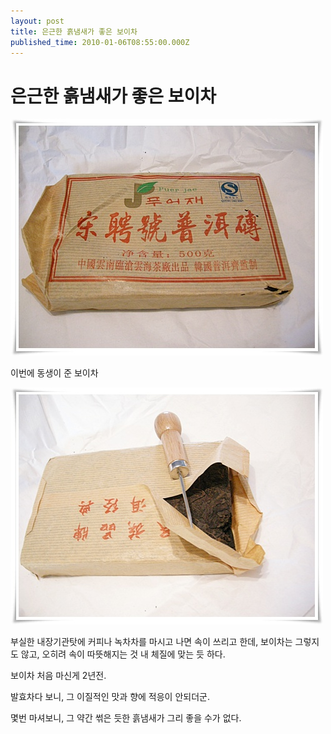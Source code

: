 ```yaml
---
layout: post
title: 은근한 흙냄새가 좋은 보이차
published_time: 2010-01-06T08:55:00.000Z
---
```


# 은근한 흙냄새가 좋은 보이차


![](../pds/200912/23/80/a0109780_4b315920643d8.jpg)

이번에 동생이 준 보이차

![](../pds/200912/23/80/a0109780_4b31591fd72c2.jpg)

부실한 내장기관탓에 커피나 녹차차를 마시고 나면 속이 쓰리고 한데, 보이차는 그렇지도 않고, 오히려 속이 따뜻해지는 것 내 체질에 맞는 듯 하다.

보이차 처음 마신게 2년전.

발효차다 보니, 그 이질적인 맛과 향에 적응이 안되더군.

몇번 마셔보니, 그 약간 썪은 듯한 흙냄새가 그리 좋을 수가 없다.

